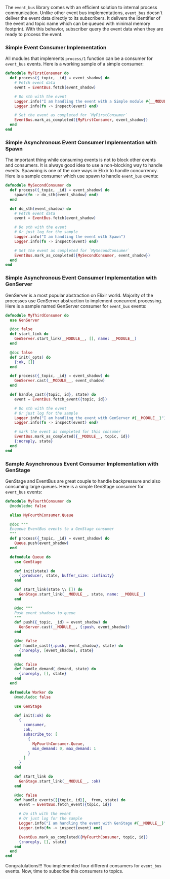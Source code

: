The `event_bus` library comes with an efficient solution to internal process communication. Unlike other event bus implementations, `event_bus` doesn't deliver the event data directly to its subscribers. It delivers the identifier of the event and topic name which can be queued with minimal memory footprint. With this behavior, subscriber query the event data when they are ready to process the event.

### Simple Event Consumer Implementation

All modules that implements `process/1` function can be a consumer for `event_bus` events. Here is a working sample of a simple consumer:

```elixir
defmodule MyFirstConsumer do
  def process({_topic, _id} = event_shadow) do
    # Fetch event data
    event = EventBus.fetch(event_shadow)

    # Do sth with the event
    Logger.info("I am handling the event with a Simple module #{__MODULE__}")
    Logger.info(fn -> inspect(event) end)

    # Set the event as completed for `MyFirstConsumer`
    EventBus.mark_as_completed({MyFirstConsumer, event_shadow})
  end
end
```

### Simple Asynchronous Event Consumer Implementation with Spawn

The important thing while consuming events is not to block other events and consumers. It is always good idea to use a non-blocking way to handle events. Spawning is one of the core ways in Elixir to handle concurrency. Here is a sample consumer which use spawn to handle `event_bus` events:

```elixir
defmodule MySecondConsumer do
  def process({_topic, _id} = event_shadow) do
    spawn(fn -> do_sth(event_shadow) end)
  end

  def do_sth(event_shadow) do
    # Fetch event data
    event = EventBus.fetch(event_shadow)

    # Do sth with the event
    # Or just log for the sample
    Logger.info("I am handling the event with Spawn")
    Logger.info(fn -> inspect(event) end)

    # Set the event as completed for `MySecondConsumer`
    EventBus.mark_as_completed({MySecondConsumer, event_shadow})
  end
end
```

### Simple Asynchronous Event Consumer Implementation with GenServer

GenServer is a most popular abstraction on Elixir world. Majority of the processes use GenServer abstraction to implement concurrent processing. Here is a sample named GenServer consumer for `event_bus` events:

```elixir
defmodule MyThirdConsumer do
  use GenServer

  @doc false
  def start_link do
    GenServer.start_link(__MODULE__, [], name: __MODULE__)
  end

  @doc false
  def init(_opts) do
    {:ok, []}
  end

  def process({_topic, _id} = event_shadow) do
    GenServer.cast(__MODULE__, event_shadow)
  end

  def handle_cast({topic, id}, state) do
    event = EventBus.fetch_event({topic, id})

    # Do sth with the event
    # Or just log for the sample
    Logger.info("I am handling the event with GenServer #{__MODULE__}")
    Logger.info(fn -> inspect(event) end)

    # mark the event as completed for this consumer
    EventBus.mark_as_completed({__MODULE__, topic, id})
    {:noreply, state}
  end
end
```

### Sample Asynchronous Event Consumer Implementation with GenStage

GenStage and EventBus are great couple to handle backpressure and also consuming large queues. Here is a simple GenStage consumer for `event_bus` events:

```elixir
defmodule MyFourthConsumer do
  @moduledoc false

  alias MyFourthConsumer.Queue

  @doc """
  Enqueue EventBus events to a GenStage consumer
  """
  def process({_topic, _id} = event_shadow) do
    Queue.push(event_shadow)
  end

  defmodule Queue do
    use GenStage

    def init(state) do
      {:producer, state, buffer_size: :infinity}
    end

    def start_link(state \\ []) do
      GenStage.start_link(__MODULE__, state, name: __MODULE__)
    end

    @doc """
    Push event shadows to queue
    """
    def push({_topic, _id} = event_shadow) do
      GenServer.cast(__MODULE__, {:push, event_shadow})
    end

    @doc false
    def handle_cast({:push, event_shadow}, state) do
      {:noreply, [event_shadow], state}
    end

    @doc false
    def handle_demand(_demand, state) do
      {:noreply, [], state}
    end
  end

  defmodule Worker do
    @moduledoc false

    use GenStage

    def init(:ok) do
      {
        :consumer,
        :ok,
        subscribe_to: [
          {
            MyFourthConsumer.Queue,
            min_demand: 0, max_demand: 1
          }
        ]
      }
    end

    def start_link do
      GenStage.start_link(__MODULE__, :ok)
    end

    @doc false
    def handle_events([{topic, id}], _from, state) do
      event = EventBus.fetch_event({topic, id})

      # Do sth with the event
      # Or just log for the sample
      Logger.info("I am handling the event with GenStage #{__MODULE__}")
      Logger.info(fn -> inspect(event) end)

      EventBus.mark_as_completed({MyFourthConsumer, topic, id})
      {:noreply, [], state}
    end
  end
end

```

Congratulations!!! You implemented four different consumers for `event_bus` events. Now, time to subscribe this consumers to topics.